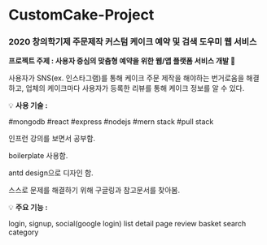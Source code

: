 # CustomCake-Project
### 2020 창의학기제 주문제작 커스텀 케이크 예약 및 검색 도우미 웹 서비스

**프로젝트 주제 : 사용자 중심의 맞춤형 예약을 위한 웹/앱 플랫폼 서비스 개발 🎂**

사용자가 SNS(ex. 인스타그램)를 통해 케이크 주문 제작을 해야하는 번거로움을 해결하고,
업체의 케이크마다 사용자가 등록한 리뷰를 통해 케이크 정보를 알 수 있다.

💡 **사용 기술 :**

#mongodb #react #express #nodejs #mern stack #pull stack

인프런 강의를 보면서 공부함.

boilerplate 사용함.

antd design으로 디자인 함.

스스로 문제를 해결하기 위해 구글링과 참고문서를 찾아봄.


💡 **주요 기능 :**

login, signup, social(google login)
list
detail page
review
basket
search
category




